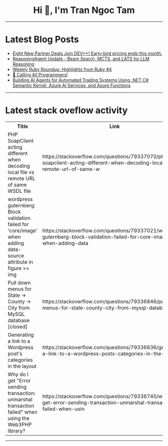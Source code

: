 <h1 align="center">Hi 👋, I'm Tran Ngoc Tam</h1>

---

# Latest Blog Posts 
<!-- BLOG-POST-LIST:START -->
- [Eight New Partner Deals Join DEV++! Early-bird pricing ends this month.](https://dev.to/devteam/eight-new-partner-deals-join-dev-early-bird-pricing-ends-this-month-2h42)
- [ReasoningAgent Update - Beam Search, MCTS, and LATS for LLM Reasoning](https://dev.to/ag2ai/reasoningagent-update-beam-search-mcts-and-lats-for-llm-reasoning-3im1)
- [Weekly Ruby Roundup: Highlights from Ruby #4](https://dev.to/jetthoughts/weekly-ruby-roundup-highlights-from-ruby-4-1435)
- [📣 Calling All Programmers!](https://dev.to/mileswk/calling-all-programmers-3afn)
- [Building AI Agents for Automated Trading Systems Using .NET C# Semantic Kernel, Azure AI Services, and Azure Functions](https://dev.to/paulotorrestech/building-ai-agents-for-automated-trading-systems-using-net-c-semantic-kernel-azure-ai-services-iml)
<!-- BLOG-POST-LIST:END -->

---

# Latest stack oveflow activity
<table>
  <tr><th>Title</th><th>Link</th></tr>
  <!-- STACKOVERFLOW:START --><tr><td>PHP SoapClient acting different when decoding local file vs remote URL of same WSDL file</td><td>https://stackoverflow.com/questions/79337070/php-soapclient-acting-different-when-decoding-local-file-vs-remote-url-of-same-w</td></tr><tr><td>wordpress guternberg: Block validation failed for &#39;core/image&#39; when adding data-source attribute in figure &gt;&gt; img</td><td>https://stackoverflow.com/questions/79337021/wordpress-guternberg-block-validation-failed-for-core-image-when-adding-data</td></tr><tr><td>Pull down menus for State -&gt; County -&gt; City from MySQL database [closed]</td><td>https://stackoverflow.com/questions/79336846/pull-down-menus-for-state-county-city-from-mysql-database</td></tr><tr><td>Generating a link to a Wordpress post&#39;s categories in the layout</td><td>https://stackoverflow.com/questions/79336836/generating-a-link-to-a-wordpress-posts-categories-in-the-layout</td></tr><tr><td>Why do I get &quot;Error sending transaction: unmarshal transaction failed&quot; when using the Web3PHP library?</td><td>https://stackoverflow.com/questions/79336740/why-do-i-get-error-sending-transaction-unmarshal-transaction-failed-when-usin</td></tr><!-- STACKOVERFLOW:END -->
</table>

---


